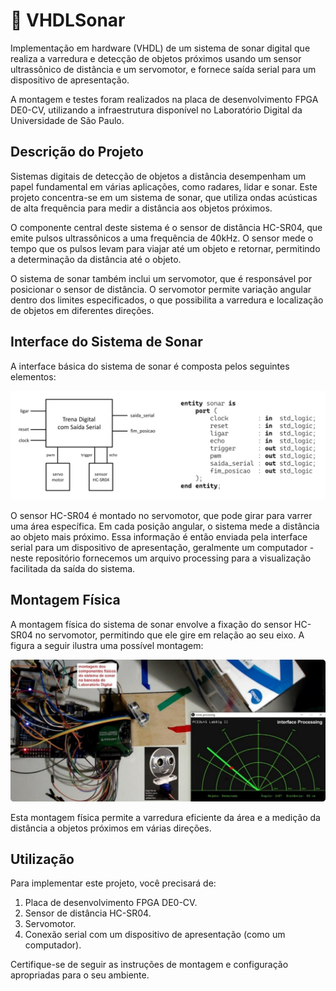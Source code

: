 # 📡 VHDLSonar

Implementação em hardware (VHDL) de um sistema de sonar digital que realiza a varredura e detecção de objetos próximos usando um sensor ultrassônico de distância e um servomotor, e fornece saída serial para um dispositivo de apresentação. 

A montagem e testes foram realizados na placa de desenvolvimento FPGA DE0-CV, utilizando a infraestrutura disponível no Laboratório Digital da Universidade de São Paulo.

## Descrição do Projeto

Sistemas digitais de detecção de objetos a distância desempenham um papel fundamental em várias aplicações, como radares, lidar e sonar. Este projeto concentra-se em um sistema de sonar, que utiliza ondas acústicas de alta frequência para medir a distância aos objetos próximos.

O componente central deste sistema é o sensor de distância HC-SR04, que emite pulsos ultrassônicos a uma frequência de 40kHz. O sensor mede o tempo que os pulsos levam para viajar até um objeto e retornar, permitindo a determinação da distância até o objeto.

O sistema de sonar também inclui um servomotor, que é responsável por posicionar o sensor de distância. O servomotor permite variação angular dentro dos limites especificados, o que possibilita a varredura e localização de objetos em diferentes direções.

## Interface do Sistema de Sonar

A interface básica do sistema de sonar é composta pelos seguintes elementos:

<img src="./images/elementos.png" width=612.5>

O sensor HC-SR04 é montado no servomotor, que pode girar para varrer uma área específica. Em cada posição angular, o sistema mede a distância ao objeto mais próximo. Essa informação é então enviada pela interface serial para um dispositivo de apresentação, geralmente um computador - neste repositório fornecemos um arquivo processing para a visualização facilitada da saída do sistema.

## Montagem Física

A montagem física do sistema de sonar envolve a fixação do sensor HC-SR04 no servomotor, permitindo que ele gire em relação ao seu eixo. A figura a seguir ilustra uma possível montagem:

<img src="./images/montagem.png" width=612.5>

Esta montagem física permite a varredura eficiente da área e a medição da distância a objetos próximos em várias direções.

## Utilização

Para implementar este projeto, você precisará de:

1. Placa de desenvolvimento FPGA DE0-CV.
2. Sensor de distância HC-SR04.
3. Servomotor.
4. Conexão serial com um dispositivo de apresentação (como um computador).

Certifique-se de seguir as instruções de montagem e configuração apropriadas para o seu ambiente.
